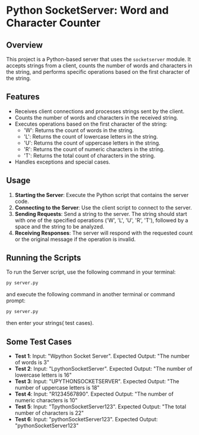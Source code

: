 # Python SocketServer: Word and Character Counter

## Overview
This project is a Python-based server that uses the `socketserver` module. It accepts strings from a client, counts the number of words and characters in the string, and performs specific operations based on the first character of the string.

## Features
- Receives client connections and processes strings sent by the client.
- Counts the number of words and characters in the received string.
- Executes operations based on the first character of the string:
  - 'W': Returns the count of words in the string.
  - 'L': Returns the count of lowercase letters in the string.
  - 'U': Returns the count of uppercase letters in the string.
  - 'R': Returns the count of numeric characters in the string.
  - 'T': Returns the total count of characters in the string.
- Handles exceptions and special cases.

## Usage
1. **Starting the Server**: Execute the Python script that contains the server code.
2. **Connecting to the Server**: Use the client script to connect to the server.
3. **Sending Requests**: Send a string to the server. The string should start with one of the specified operations ('W', 'L', 'U', 'R', 'T'), followed by a space and the string to be analyzed.
4. **Receiving Responses**: The server will respond with the requested count or the original message if the operation is invalid.

## Running the Scripts
To run the Server script, use the following command in your terminal:

```bash
py server.py
```
and execute the following command in another terminal or command prompt:
```bash
py server.py
```
then enter your strings( test cases).

## Some Test Cases
- **Test 1**: Input: "Wpython Socket Server". Expected Output: "The number of words is 3"
- **Test 2**: Input: "LpythonSocketServer". Expected Output: "The number of lowercase letters is 16"
- **Test 3**: Input: "UPYTHONSOCKETSERVER". Expected Output: "The number of uppercase letters is 18"
- **Test 4**: Input: "R1234567890". Expected Output: "The number of numeric characters is 10"
- **Test 5**: Input: "TpythonSocketServer123". Expected Output: "The total number of characters is 22"
- **Test 6**: Input: "pythonSocketServer123". Expected Output: "pythonSocketServer123"
